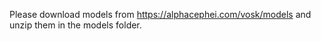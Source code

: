 Please download models from https://alphacephei.com/vosk/models and unzip them in the models folder.